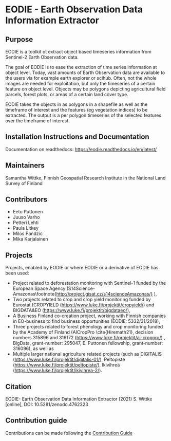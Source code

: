 # EODIE - Earth Observation Data Information Extractor 

## Purpose 

EODIE is a toolkit ot extract object based timeseries information from Sentinel-2 Earth Observation data.

The goal of EODIE is to ease the extraction of time series information at object level. Today, vast amounts of 
Earth Observation data are available to the users via for example earth explorer or scihub. Often, not the whole images 
are needed for exploitation, but only the timeseries of a certain feature on object level. Objects may be polygons depicting 
agricultural field parcels, forest plots, or areas of a certain land cover type.

EODIE takes the objects in as polygons in a shapefile as well as the timeframe of interest and the features (eg vegetation indices) 
to be extracted. The output is a per polygon timeseries of the selected features over the timeframe of interest.

## Installation Instructions and Documentation

Documentation on readthedocs: https://eodie.readthedocs.io/en/latest/

## Maintainers 

Samantha Wittke, Finnish Geospatial Research Institute in the National Land Survey of Finland

## Contributors

* Eetu Puttonen
* Juuso Varho
* Petteri Lehti
* Paula Litkey
* Milos Pandzic
* Mika Karjalainen

## Projects

Projects, enabled by EODIE or where EODIE or a derivative of EODIE has been used:

* Project related to deforestation monitoring with Sentinel-1 funded by the European Space Agency (S14Science- Amazonas\footnote{http://project.gisat.cz/s14scienceAmazonas/} ),
* Two projects related to crop and crop yield monitoring funded by Eurostat (CROPYIELD (https://www.luke.fi/projektit/cropyield/) and BIGDATA\&EO (https://www.luke.fi/projektit/bigdataeo/),
* A Business Finland co-creation project, working with Finnish companies in EO-business to find business opportunities (EODIE: 5332/31/2018),
* Three projects  related to forest phenology and crop monitoring funded by the Academy of Finland (AICropPro \cite{Hiremath21}, decision numbers 315896 and 316172  (https://www.luke.fi/projektit/ai-croppro/) , BigData, grant-number: 295047, E. Puttonen fellowship, grant-number: 316096), as well as
* Multiple larger national agriculture related projects (such as DIGITALIS (https://www.luke.fi/projektit/digitalis-01/), Peltopiste (https://www.luke.fi/projektit/peltopiste/), Ikivihreä (https://www.luke.fi/projektit/ikivihrea-2/).

## Citation 

EODIE- Earth Observation Data Information Extractor (2021) S. Wittke [online], DOI: 10.5281/zenodo.4762323

## Contribution guide 

Contributions can be made following the [Contribution Guide](http://www.contribution-guide.org/) 


